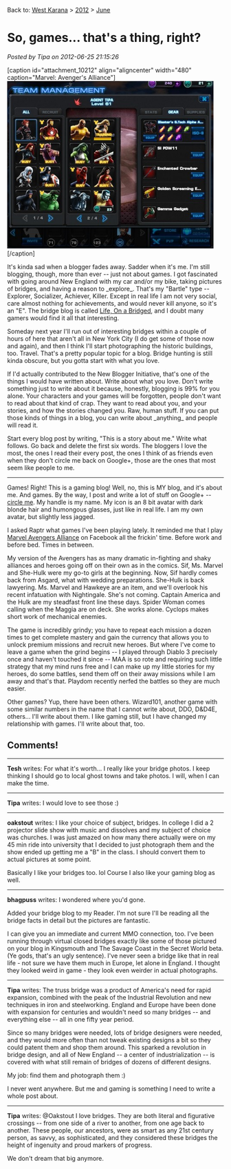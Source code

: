 Back to: [West Karana](/posts/westkarana.md) > [2012](/posts/2012/westkarana.md) > [June](./westkarana.md)
# So, games... that's a thing, right?

*Posted by Tipa on 2012-06-25 21:15:26*

[caption id="attachment\_10212" align="aligncenter" width="480" caption="Marvel: Avenger's Alliance"][![](../../../uploads/2012/06/team-480x389.jpg "Marvel: Avenger's Alliance")](../../../uploads/2012/06/team.jpg)[/caption]

It's kinda sad when a blogger fades away. Sadder when it's me. I'm still blogging, though, more than ever -- just not about games. I got fascinated with going around New England with my car and/or my bike, taking pictures of bridges, and having a reason to \_explore\_. That's my "Bartle" type -- Explorer, Socializer, Achiever, Killer. Except in real life I am not very social, care almost nothing for achievements, and would never kill anyone, so it's an "E". The bridge blog is called [Life, On a Bridged](http://lifeonabridged.blogspot.com/), and I doubt many gamers would find it all that interesting.

Someday next year I'll run out of interesting bridges within a couple of hours of here that aren't all in New York City (I do get some of those now and again), and then I think I'll start photographing the historic buildings, too. Travel. That's a pretty popular topic for a blog. Bridge hunting is still kinda obscure, but you gotta start with what you love.

If I'd actually contributed to the New Blogger Initiative, that's one of the things I would have written about. Write about what you love. Don't write something just to write about it because, honestly, blogging is 99% for you alone. Your characters and your games will be forgotten, people don't want to read about that kind of crap. They want to read about you, and your stories, and how the stories changed you. Raw, human stuff. If you can put those kinds of things in a blog, you can write about \_anything\_ and people will read it.

Start every blog post by writing, "This is a story about me." Write what follows. Go back and delete the first six words. The bloggers I love the most, the ones I read their every post, the ones I think of as friends even when they don't circle me back on Google+, those are the ones that most seem like people to me.

---

Games! Right! This is a gaming blog! Well, no, this is MY blog, and it's about me. And games. By the way, I post and write a lot of stuff on Google+ -- [circle me](https://plus.google.com/108460561201888322767/posts). My handle is my name. My icon is an 8 bit avatar with dark blonde hair and humongous glasses, just like in real life. I am my own avatar, but slightly less jagged.

I asked Raptr what games I've been playing lately. It reminded me that I play [Marvel Avengers Alliance](https://apps.facebook.com/avengersalliance/) on Facebook all the frickin' time. Before work and before bed. Times in between.

My version of the Avengers has as many dramatic in-fighting and shaky alliances and heroes going off on their own as in the comics. Sif, Ms. Marvel and She-Hulk were my go-to girls at the beginning. Now, Sif hardly comes back from Asgard, what with wedding preparations. She-Hulk is back lawyering. Ms. Marvel and Hawkeye are an item, and we'll overlook his recent infatuation with Nightingale. She's not coming. Captain America and the Hulk are my steadfast front line these days. Spider Woman comes calling when the Maggia are on deck. She works alone. Cyclops makes short work of mechanical enemies.

The game is incredibly grindy; you have to repeat each mission a dozen times to get complete mastery and gain the currency that allows you to unlock premium missions and recruit new heroes. But where I've come to leave a game when the grind begins -- I played through Diablo 3 precisely once and haven't touched it since -- MAA is so rote and requiring such little strategy that my mind runs free and I can make up my little stories for my heroes, do some battles, send them off on their away missions while I am away and that's that. Playdom recently nerfed the battles so they are much easier.

Other games? Yup, there have been others. Wizard101, another game with some similar numbers in the name that I cannot write about, DDO, D&D4E, others... I'll write about them. I like gaming still, but I have changed my relationship with games. I'll write about that, too.

## Comments!

---

**Tesh** writes: For what it's worth... I really like your bridge photos. I keep thinking I should go to local ghost towns and take photos. I will, when I can make the time.

---

**Tipa** writes: I would love to see those :)

---

**oakstout** writes: I like your choice of subject, bridges. In college I did a 2 projector slide show with music and dissolves and my subject of choice was churches. I was just amazed on how many there actually were on my 45 min ride into university that I decided to just photograph them and the show ended up getting me a "B" in the class. I should convert them to actual pictures at some point.

Basically I like your bridges too. lol Course I also like your gaming blog as well.

---

**bhagpuss** writes: I wondered where you'd gone.

Added your bridge blog to my Reader. I'm not sure I'll be reading all the bridge facts in detail but the pictures are fantastic. 

I can give you an immediate and current MMO connection, too. I've been running through virtual closed bridges exactly like some of those pictured on your blog in Kingsmouth and The Savage Coast in the Secret World beta. (Ye gods, that's an ugly sentence). I've never seen a bridge like that in real life - not sure we have them much in Europe, let alone in England. I thought they looked weird in game - they look even weirder in actual photographs.

---

**Tipa** writes: The truss bridge was a product of America's need for rapid expansion, combined with the peak of the Industrial Revolution and new techniques in iron and steelworking. England and Europe have been done with expansion for centuries and wouldn't need so many bridges -- and everything else -- all in one fifty year period.

Since so many bridges were needed, lots of bridge designers were needed, and they would more often than not tweak existing designs a bit so they could patent them and shop them around. This sparked a revolution in bridge design, and all of New England -- a center of industrialization -- is covered with what still remain of bridges of dozens of different designs.

My job: find them and photograph them :)

I never went anywhere. But me and gaming is something I need to write a whole post about.

---

**Tipa** writes: @Oakstout I love bridges. They are both literal and figurative crossings -- from one side of a river to another, from one age back to another. These people, our ancestors, were as smart as any 21st century person, as savvy, as sophisticated, and they considered these bridges the height of ingenuity and proud markers of progress.

We don't dream that big anymore.

